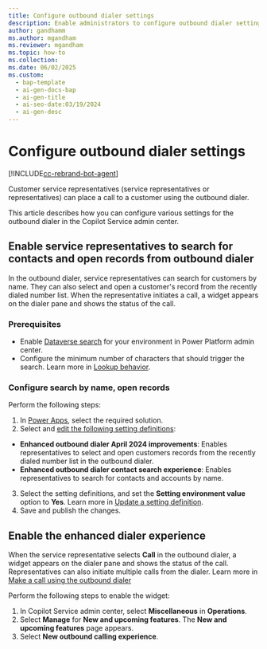 ```yaml
---
title: Configure outbound dialer settings
description: Enable administrators to configure outbound dialer settings.
author: gandhamm
ms.author: mgandham
ms.reviewer: mgandham
ms.topic: how-to
ms.collection: 
ms.date: 06/02/2025
ms.custom:
  - bap-template
  - ai-gen-docs-bap
  - ai-gen-title
  - ai-seo-date:03/19/2024
  - ai-gen-desc
---
```


# Configure outbound dialer settings


[!INCLUDE[cc-rebrand-bot-agent](../../includes/cc-rebrand-bot-agent.md)]

Customer service representatives (service representatives or representatives) can place a call to a customer using the outbound dialer.

This article describes how you can configure various settings for the outbound dialer in the Copilot Service admin center. 

## Enable service representatives to search for contacts and open records from outbound dialer

In the outbound dialer, service representatives can search for customers by name. They can also select and open a customer's record from the recently dialed number list. When the representative initiates a call, a widget appears on the dialer pane and shows the status of the call.

### Prerequisites

- Enable [Dataverse search](/power-platform/admin/configure-relevance-search-organization) for your environment in Power Platform admin center. 
- Configure the minimum number of characters that should trigger the search. Learn more in [Lookup behavior](/power-platform/admin/settings-behavior#settings).

### Configure search by name, open records

Perform the following steps:

1. In [Power Apps](https://make.powerapps.com/), select the required solution.
1.  Select and [edit the following setting definitions](/power-apps/maker/data-platform/create-edit-configure-settings#updating-a-setting-definition):
   - **Enhanced outbound dialer April 2024 improvements**: Enables representatives to select and open customers records from the recently dialed number list in the outbound dialer.
   - **Enhanced outbound dialer contact search experience**: Enables representatives to search for contacts and accounts by name.
3. Select the setting definitions, and set the **Setting environment value** option to **Yes**. Learn more in [Update a setting definition](/power-apps/maker/data-platform/create-edit-configure-settings#updating-a-setting-definition).
4. Save and publish the changes.

## Enable the enhanced dialer experience

When the service representative selects **Call** in the outbound dialer, a widget appears on the dialer pane and shows the status of the call. Representatives can also initiate multiple calls from the dialer. Learn more in [Make a call using the outbound dialer](../use/voice-channel-call-customer.md#make-a-call-using-the-outbound-dialer)

Perform the following steps to enable the widget:

1. In Copilot Service admin center, select **Miscellaneous** in **Operations**.
1. Select **Manage** for **New and upcoming features**. The **New and upcoming features** page appears.
1. Select  **New outbound calling experience**.

